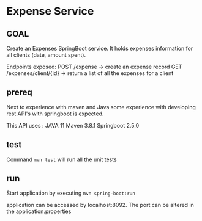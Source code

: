 # Expense Service

## GOAL
Create an Expenses SpringBoot service. It holds expenses information for all
clients (date, amount spent).

Endpoints exposed:
POST /expense → create an expense record
GET /expenses/client/{id} → return a list of all the expenses for a client

## prereq
Next to experience with maven and Java some experience with developing rest API's with springboot is expected.   

This API uses :
JAVA 11
Maven 3.8.1
Springboot 2.5.0

## test
Command `mvn test` will run all the unit tests

## run
Start application by executing  `mvn spring-boot:run`

application can be accessed by localhost:8092.
The port can be altered in the application.properties
